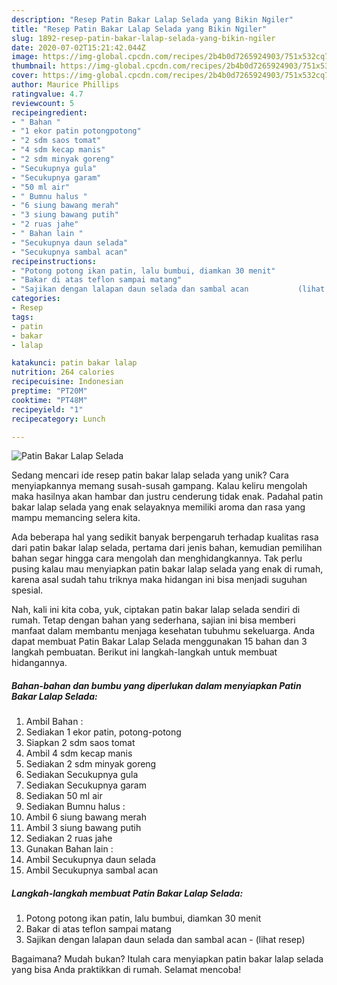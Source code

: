 ```yaml
---
description: "Resep Patin Bakar Lalap Selada yang Bikin Ngiler"
title: "Resep Patin Bakar Lalap Selada yang Bikin Ngiler"
slug: 1892-resep-patin-bakar-lalap-selada-yang-bikin-ngiler
date: 2020-07-02T15:21:42.044Z
image: https://img-global.cpcdn.com/recipes/2b4b0d7265924903/751x532cq70/patin-bakar-lalap-selada-foto-resep-utama.jpg
thumbnail: https://img-global.cpcdn.com/recipes/2b4b0d7265924903/751x532cq70/patin-bakar-lalap-selada-foto-resep-utama.jpg
cover: https://img-global.cpcdn.com/recipes/2b4b0d7265924903/751x532cq70/patin-bakar-lalap-selada-foto-resep-utama.jpg
author: Maurice Phillips
ratingvalue: 4.7
reviewcount: 5
recipeingredient:
- " Bahan "
- "1 ekor patin potongpotong"
- "2 sdm saos tomat"
- "4 sdm kecap manis"
- "2 sdm minyak goreng"
- "Secukupnya gula"
- "Secukupnya garam"
- "50 ml air"
- " Bumnu halus "
- "6 siung bawang merah"
- "3 siung bawang putih"
- "2 ruas jahe"
- " Bahan lain "
- "Secukupnya daun selada"
- "Secukupnya sambal acan"
recipeinstructions:
- "Potong potong ikan patin, lalu bumbui, diamkan 30 menit"
- "Bakar di atas teflon sampai matang"
- "Sajikan dengan lalapan daun selada dan sambal acan           (lihat resep)"
categories:
- Resep
tags:
- patin
- bakar
- lalap

katakunci: patin bakar lalap 
nutrition: 264 calories
recipecuisine: Indonesian
preptime: "PT20M"
cooktime: "PT48M"
recipeyield: "1"
recipecategory: Lunch

---
```



![Patin Bakar Lalap Selada](https://img-global.cpcdn.com/recipes/2b4b0d7265924903/751x532cq70/patin-bakar-lalap-selada-foto-resep-utama.jpg)

Sedang mencari ide resep patin bakar lalap selada yang unik? Cara menyiapkannya memang susah-susah gampang. Kalau keliru mengolah maka hasilnya akan hambar dan justru cenderung tidak enak. Padahal patin bakar lalap selada yang enak selayaknya memiliki aroma dan rasa yang mampu memancing selera kita.



Ada beberapa hal yang sedikit banyak berpengaruh terhadap kualitas rasa dari patin bakar lalap selada, pertama dari jenis bahan, kemudian pemilihan bahan segar hingga cara mengolah dan menghidangkannya. Tak perlu pusing kalau mau menyiapkan patin bakar lalap selada yang enak di rumah, karena asal sudah tahu triknya maka hidangan ini bisa menjadi suguhan spesial.


Nah, kali ini kita coba, yuk, ciptakan patin bakar lalap selada sendiri di rumah. Tetap dengan bahan yang sederhana, sajian ini bisa memberi manfaat dalam membantu menjaga kesehatan tubuhmu sekeluarga. Anda dapat membuat Patin Bakar Lalap Selada menggunakan 15 bahan dan 3 langkah pembuatan. Berikut ini langkah-langkah untuk membuat hidangannya.

<!--inarticleads1-->

##### Bahan-bahan dan bumbu yang diperlukan dalam menyiapkan Patin Bakar Lalap Selada:

1. Ambil  Bahan :
1. Sediakan 1 ekor patin, potong-potong
1. Siapkan 2 sdm saos tomat
1. Ambil 4 sdm kecap manis
1. Sediakan 2 sdm minyak goreng
1. Sediakan Secukupnya gula
1. Sediakan Secukupnya garam
1. Sediakan 50 ml air
1. Sediakan  Bumnu halus :
1. Ambil 6 siung bawang merah
1. Ambil 3 siung bawang putih
1. Sediakan 2 ruas jahe
1. Gunakan  Bahan lain :
1. Ambil Secukupnya daun selada
1. Ambil Secukupnya sambal acan




<!--inarticleads2-->

##### Langkah-langkah membuat Patin Bakar Lalap Selada:

1. Potong potong ikan patin, lalu bumbui, diamkan 30 menit
1. Bakar di atas teflon sampai matang
1. Sajikan dengan lalapan daun selada dan sambal acan -           (lihat resep)




Bagaimana? Mudah bukan? Itulah cara menyiapkan patin bakar lalap selada yang bisa Anda praktikkan di rumah. Selamat mencoba!
